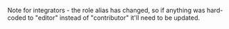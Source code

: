 Note for integrators - the role alias has changed, so if anything was hard-coded to "editor" instead of "contributor" it'll need to be updated. 
